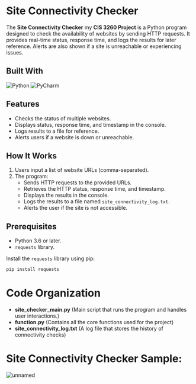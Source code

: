 # Site Connectivity Checker

The **Site Connectivity Checker** my **CIS 3260 Project** is a Python program designed to check the availability of websites by sending HTTP requests. It provides real-time status, response time, and logs the results for later reference. Alerts are also shown if a site is unreachable or experiencing issues.

## Built With
![Python](https://img.shields.io/badge/Python-3.x-blue.svg)
![PyCharm](https://img.shields.io/badge/IDE-PyCharm-green.svg)

## Features
- Checks the status of multiple websites.
- Displays status, response time, and timestamp in the console.
- Logs results to a file for reference.
- Alerts users if a website is down or unreachable.

## How It Works
1. Users input a list of website URLs (comma-separated).
2. The program:
   - Sends HTTP requests to the provided URLs.
   - Retrieves the HTTP status, response time, and timestamp.
   - Displays the results in the console.
   - Logs the results to a file named `site_connectivity_log.txt`.
   - Alerts the user if the site is not accessible.

## Prerequisites
- Python 3.6 or later.
- `requests` library.

Install the `requests` library using pip:
```bash
pip install requests
```

# Code Organization 
- **site_checker_main.py** (Main script that runs the program and handles user interactions.)
- **function.py** (Contains all the core functions used for the project)
- **site_connectivity_log.txt** (A log file that stores the history of connectivity checks)

# Site Connectivity Checker Sample:
![unnamed](https://github.com/user-attachments/assets/652afd57-3b69-4d88-b490-c86665ad04dc)

